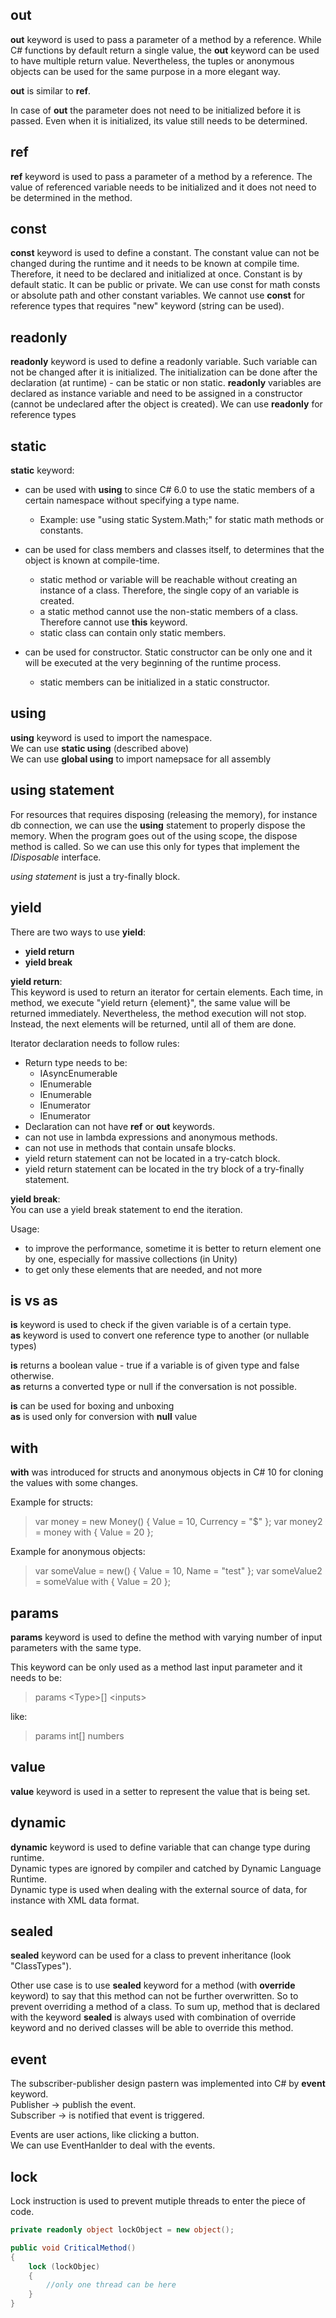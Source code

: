 ﻿## **out** 

**out** keyword is used to pass a parameter of a method by a reference.
While C# functions by default return a single value, the **out** keyword can be used to have multiple return value.
Nevertheless, the tuples or anonymous objects can be used for the same purpose in a more elegant way.

**out** is similar to **ref**.

In case of **out** the parameter does not need to be initialized before it is passed. 
Even when it is initialized, its value still needs to be determined.

## **ref**

**ref** keyword is used to pass a parameter of a method by a reference.
The value of referenced variable needs to be initialized and it does not need to be determined in the method.

## **const**

**const** keyword is used to define a constant. The constant value can not be changed during the runtime and it needs to be known at compile time.
Therefore, it need to be declared and initialized at once. Constant is by default static. It can be public or private.
We can use const for math consts or absolute path and other constant variables.
We cannot use **const** for reference types that requires "new" keyword (string can be used).

## **readonly**

**readonly** keyword is used to define a readonly variable. Such variable can not be changed after it is initialized. 
The initialization can be done after the declaration (at runtime) - can be static or non static.
**readonly** variables are declared as instance variable and need to be assigned in a constructor (cannot be undeclared after the object is created).
We can use **readonly** for reference types

## **static**

**static** keyword:
- can be used with **using** to since C# 6.0 to use the static members of a certain namespace without specifying a type name.
  - Example: use "using static System.Math;" for static math methods or constants.

- can be used for class members and classes itself, to determines that the object is known at compile-time.
  - static method or variable will be reachable without creating an instance of a class. Therefore, the single copy of an variable is created.
  - a static method cannot use the non-static members of a class. Therefore cannot use **this** keyword.
  - static class can contain only static members.

- can be used for constructor. Static constructor can be only one and it will be executed at the very beginning of the runtime process. 
  - static members can be initialized in a static constructor.

## **using** 

**using** keyword is used to import the namespace.  
We can use **static using** (described above)  
We can use **global using** to import namepsace for all assembly  

## **using** statement

For resources that requires disposing (releasing the memory), for instance db connection, we can use the **using** statement to properly dispose the
memory. When the program goes out of the using scope, the dispose method is called. So we can use this only for types that implement the *IDisposable* 
interface. 

*using statement* is just a try-finally block.

## **yield**

There are two ways to use **yield**:
- **yield return**
- **yield break**

**yield return**:  
This keyword is used to return an iterator for certain elements. 
Each time, in method, we execute "yield return {element}", the same value will be returned immediately. 
Nevertheless, the method execution will not stop. Instead, the next elements will be returned, until all of them are done.

Iterator declaration needs to follow rules:
+ Return type needs to be:
	+ IAsyncEnumerable<T>
	+ IEnumerable<T>
	+ IEnumerable
	+ IEnumerator<T>
	+ IEnumerator
+ Declaration can not have **ref** or **out** keywords.
+ can not use in lambda expressions and anonymous methods.
+ can not use in methods that contain unsafe blocks.
+ yield return statement can not be located in a try-catch block.
+ yield return statement can be located in the try block of a try-finally statement.

**yield break**:  
You can use a yield break statement to end the iteration.

Usage: 
- to improve the performance, sometime it is better to return element one by one, especially for massive collections (in Unity)
- to get only these elements that are needed, and not more

## **is** vs **as**

**is** keyword is used to check if the given variable is of a certain type.  
**as** keyword is used to convert one reference type to another (or nullable types)  

**is** returns a boolean value - true if a variable is of given type and false otherwise.  
**as** returns a converted type or null if the conversation is not possible.  

**is** can be used for boxing and unboxing  
**as** is used only for conversion with **null** value  

## **with**

**with** was introduced for structs and anonymous objects in C# 10 for cloning the values with some changes.

Example for structs:
> var money = new Money() { Value = 10, Currency = "$" }; var money2 = money with { Value = 20 };

Example for anonymous objects:
> var someValue = new() { Value = 10, Name = "test" }; var someValue2 = someValue with { Value = 20 };
 
## **params**

**params** keyword is used to define the method with varying number of input parameters with the same type.

This keyword can be only used as a method last input parameter and it needs to be:
> params \<Type\>[] \<inputs\> 

like: 
> params int[] numbers

## **value**

**value** keyword is used in a setter to represent the value that is being set.

## **dynamic**

**dynamic** keyword is used to define variable that can change type during runtime.  
Dynamic types are ignored by compiler and catched by Dynamic Language Runtime.  
Dynamic type is used when dealing with the external source of data, for instance with XML data format.

## **sealed**

**sealed** keyword can be used for a class to prevent inheritance (look "ClassTypes").

Other use case is to use **sealed** keyword for a method (with **override** keyword) to say that this method can not be further overwritten.
So to prevent overriding a method of a class. To sum up, method that is declared with the keyword **sealed** is always used with combination of override keyword and 
no derived classes will be able to override this method.

## **event**

The subscriber-publisher design pastern was implemented into C# by **event** keyword.  
Publisher -> publish the event.  
Subscriber -> is notified that event is triggered.  

Events are user actions, like clicking a button.  
We can use EventHanlder to deal with the events.

## **lock**

Lock instruction is used to prevent mutiple threads to enter the piece of code.

```csharp
private readonly object lockObject = new object();

public void CriticalMethod()
{
	lock (lockObjec)
	{
		//only one thread can be here
	}
}
```